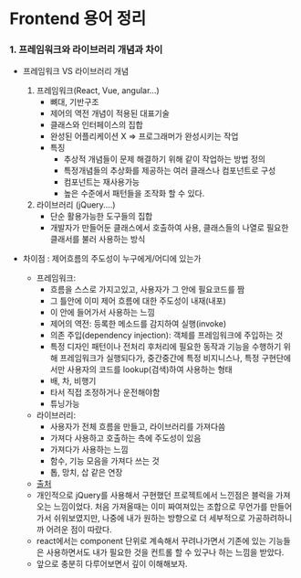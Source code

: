 # Frontend 용어 정리
### 1. 프레임워크와 라이브러리 개념과 차이
- 프레임워크 VS 라이브러리 개념
    1. 프레임워크(React, Vue, angular...)
        - 뼈대, 기반구조
        - 제어의 역전 개념이 적용된 대표기술
        - 클래스와 인터페이스의 집합
        - 완성된 어플리케이션 X => 프로그래머가 완성시키는 작업
        - 특징
            - 추상적 개념들이 문제 해결하기 위해 같이 작업하는 방법 정의
            - 특정개념들의 추상화를 제공하는 여러 클래스나 컴포넌트로 구성
            - 컴포넌트는 재사용가능
            - 높은 수준에서 패턴들을 조작화 할 수 있다.
    2. 라이브러리 (jQuery....)
        - 단순 활용가능한 도구들의 집합
        - 개발자가 만들어둔 클래스에서 호출하여 사용, 클래스들의 나열로 필요한 클래서를 불러 사용하는 방식

-  차이점 : 제어흐름의 주도성이 누구에게/어디에 있는가
    - 프레임워크: 
        - 흐름을 스스로 가지고있고, 사용자가 그 안에 필요코드를 짬
        - 그 틀안에 이미 제어 흐름에 대한 주도성이 내재(내포)
        - 이 안에 들어가서 사용하는 느낌
        - 제어의 역전: 등록한 메소드를 감지하여 실행(invoke)
        - 의존 주입(dependency injection): 객체를 프레임워크에 주입하는 것
        - 특정 디자인 패턴이나 전처리 후처리에 필요한 동작과 기능을 수행하기 위해 프레임워크가 실행되다가, 중간중간에 특정 비지니스나, 특정 구현단에서만 사용자의 코드를 lookup(검색)하여 사용하는 형태
        - 배, 차, 비행기
        - 타서 직접 조정하거나 운전해야함
        - 튜닝가능
    - 라이브러리: 
        - 사용자가 전체 흐름을 만들고, 라이브러리를 가져다씀    
        - 가져다 사용하고 호출하는 측에 주도성이 있음
        - 가져다가 사용하는 느낌
        - 함수, 기능 모음을 가져다 쓰는 것
        - 톱, 망치, 삽 같은 연장
    - [출처](https://webclub.tistory.com/458)
    - 개인적으로 jQuery를 사용해서 구현했던 프로젝트에서 느낀점은 블럭을 가져오는 느낌이었다. 처음 가져올때는 이미 짜여져있는 조합으로 무언가를 만들어가서 쉬워보였지만, 나중에 내가 원하는 방향으로 더 세부적으로 가공하려하니까 어려운 점이 따랐다.
    - react에서는 component 단위로 계속해서 꾸려나가면서 기존에 있는 기능들은 사용하면서도
    내가 필요한 것을 컨트롤 할 수 있구나 하는 느낌을 받았다. 
    - 앞으로 충분히 다루어보면서 깊이 이해해보자.